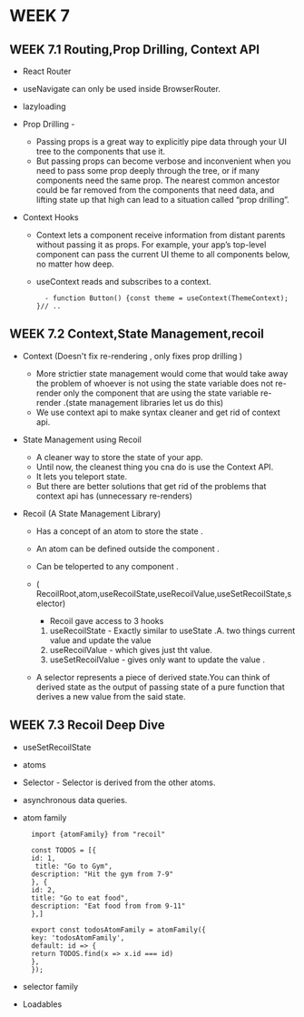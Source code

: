 # WEEK 7

## WEEK 7.1 Routing,Prop Drilling, Context API

- React Router

- useNavigate can only be used inside BrowserRouter.

- lazyloading

- Prop Drilling - 

    -  Passing props is a great way to explicitly pipe data through your UI tree to the components that use it.
    -  But passing props can become verbose and inconvenient when you need to pass some prop deeply through the tree, or if many components need the same prop. The nearest common ancestor could be far removed from the components that need data, and lifting state up that high can lead to a situation called “prop drilling”.

- Context Hooks 
    - Context lets a component receive information from distant parents without passing it as props. For example, your app’s top-level component can pass the current UI theme to all components below, no matter how deep.

    - useContext reads and subscribes to a context.
        
            - function Button() {const theme = useContext(ThemeContext); }// ..

## WEEK 7.2 Context,State Management,recoil 

- Context
(Doesn't fix re-rendering , only fixes prop drilling )
    - More strictier state management would come that would  take away the problem of whoever is not using the state variable does not re-render only the component that are using the state variable re-render .(state management libraries let us do this)
    - We use context api to make syntax cleaner and get rid of context api.

 - State Management using Recoil 
    - A cleaner way to store the state of your app.
    - Until now, the cleanest thing you cna do is use the Context API.
    - It lets you teleport state.
    - But there are better solutions that get rid of the problems that context api has (unnecessary re-renders)

- Recoil (A State Management Library) 
    
    - Has a concept of an atom to store the state .
    - An atom can be defined outside the component .
    - Can be teloperted to any component . 

    - ( RecoilRoot,atom,useRecoilState,useRecoilValue,useSetRecoilState,selector)
        - Recoil gave access to 3 hooks
        1. useRecoilState - Exactly similar to useState .A. two things current value and update the  value
        2. useRecoilValue - which gives just tht value.
        3. useSetRecoilValue - gives only want to update the value .

    - A selector represents a piece of derived state.You can think of derived state as the output of passing state of a pure function that derives a new value from the said state.  

## WEEK 7.3 Recoil Deep Dive

- useSetRecoilState

- atoms

- Selector - Selector is derived from the other atoms.

- asynchronous data queries.

- atom family

        import {atomFamily} from "recoil"
        
        const TODOS = [{
        id: 1,
         title: "Go to Gym",
        description: "Hit the gym from 7-9"
        }, {
        id: 2,
        title: "Go to eat food",
        description: "Eat food from from 9-11"
        },]

        export const todosAtomFamily = atomFamily({
        key: 'todosAtomFamily',
        default: id => {
        return TODOS.find(x => x.id === id)
        },
        });

- selector family 

- Loadables